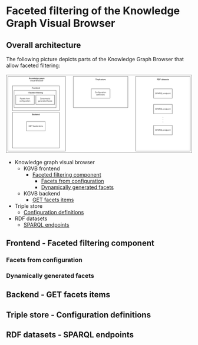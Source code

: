 # Faceted filtering of the Knowledge Graph Visual Browser
## Overall architecture
The following picture depicts parts of the Knowledge Graph Browser that allow faceted filtering:  <br><br>
![Faceted filtering architecture](/faceted_filtering_architecture.png)

- Knowledge graph visual browser
  - KGVB frontend
    - [Faceted filtering component](#faceted-filtering-component)
      - [Facets from configuration](#facets-from-configuration)
      - [Dynamically generated facets](#dynamically-generated-facets)
  - KGVB backend
    - [GET facets items](get-facets-items)
- Triple store
  - [Configuration definitions](#configuration-definitions)
- RDF datasets
  - [SPARQL endpoints](#sparql-endpoints)

<a id="faceted-filtering-component"></a>
## Frontend - Faceted filtering component


<a id="facets-from-configuration"></a>
### Facets from configuration


<a id="dynamically-generated-facets"></a>
### Dynamically generated facets


<a id="get-facets-items"></a>
## Backend - GET facets items


<a id="configuration-definitions"></a>
## Triple store - Configuration definitions


<a id="sparql-endpoints"></a>
## RDF datasets - SPARQL endpoints
